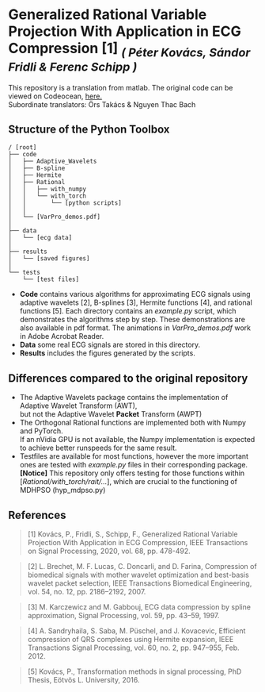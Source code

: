 # Generalized Rational Variable Projection With Application in ECG Compression [1] <sub>*( Péter Kovács, Sándor Fridli & Ferenc Schipp )*</sub>

This repository is a translation from matlab. The original code can be viewed on Codeocean, [here.](https://codeocean.com/capsule/0308835/tree/v1) <br/>
Subordinate translators: Örs Takács & Nguyen Thac Bach

## Structure of the Python Toolbox
```
/ [root]
├── code
│   ├── Adaptive_Wavelets
│   ├── B-spline
│   ├── Hermite
│   ├── Rational
│   │   ├── with_numpy
│   │   └── with_torch
│   │       └── [python scripts]
│   │ 
│   └── [VarPro_demos.pdf]
│
├── data
│   └── [ecg data]
│
├── results
│   └── [saved figures]
│   
└── tests
    └── [test files]
```

- **Code** contains various algorithms for approximating ECG signals using adaptive wavelets [2], B-splines [3], Hermite functions [4], and rational functions [5]. Each directory contains an *example.py* script, which demonstrates the algorithms step by step. These demonstrations are also available in pdf format. The animations in *VarPro_demos.pdf* work in Adobe Acrobat Reader.
- **Data** some real ECG signals are stored in this directory.
- **Results** includes the figures generated by the scripts.

## Differences compared to the original repository
- The Adaptive Wavelets package contains the implementation of Adaptive Wavelet Transform (AWT),<br/>
but not the Adaptive Wavelet **Packet** Transform (AWPT)
- The Orthogonal Rational functions are implemented both with Numpy and PyTorch.<br/>
If an nVidia GPU is not available, the Numpy implementation is expected to achieve better runspeeds for the same result.
- Testfiles are available for most functions, however the more important ones are tested with *example.py* files in their corresponding package. <br/>
**[Notice]** This repository only offers testing for those functions within <br/>
[*Rational/with_torch/rait/...*], which are crucial to the functioning of MDHPSO (hyp_mdpso.py)

## References 

> [1] Kovács, P., Fridli, S., Schipp, F., Generalized Rational Variable Projection With Application in ECG Compression, IEEE Transactions on Signal Processing, 2020, vol. 68, pp. 478-492.

> [2] L. Brechet, M. F. Lucas, C. Doncarli, and D. Farina, Compression of biomedical signals with mother wavelet optimization and best-basis wavelet packet selection, IEEE Transactions Biomedical Engineering, vol. 54, no. 12, pp. 2186–2192, 2007.

> [3] M. Karczewicz and M. Gabbouj, ECG data compression by spline approximation, Signal Processing, vol. 59, pp. 43–59, 1997.

> [4] A. Sandryhaila, S. Saba, M. Püschel, and J. Kovacevic, Efficient compression of QRS complexes using Hermite expansion, IEEE Transactions Signal Processing, vol. 60, no. 2, pp. 947–955, Feb. 2012.

> [5] Kovács, P., Transformation methods in signal processing, PhD Thesis, Eötvös L. University, 2016.
